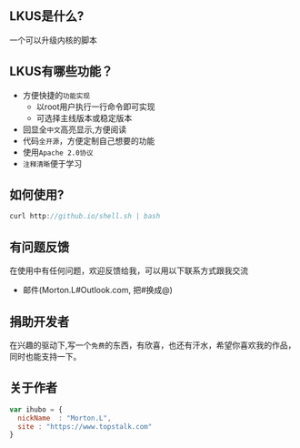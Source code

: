 ## LKUS是什么?
一个可以升级内核的脚本

## LKUS有哪些功能？

* 方便快捷的`功能实现`
    *  以root用户执行一行命令即可实现
    *  可选择主线版本或稳定版本
* 回显全`中文`高亮显示,方便阅读
* 代码`全开源`，方便定制自己想要的功能
* 使用`Apache 2.0协议`
* `注释清晰`便于学习

## 如何使用?
```javascript
curl http://github.io/shell.sh | bash
```


## 有问题反馈
在使用中有任何问题，欢迎反馈给我，可以用以下联系方式跟我交流

* 邮件(Morton.L#Outlook.com, 把#换成@)

## 捐助开发者
在兴趣的驱动下,写一个`免费`的东西，有欣喜，也还有汗水，希望你喜欢我的作品，同时也能支持一下。


## 关于作者

```javascript
var ihubo = {
  nickName  : "Morton.L",
  site : "https://www.topstalk.com"
}
```
